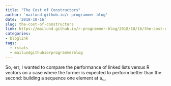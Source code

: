 ```yaml
---
title: "The Cost of Constructors"
author: 'mailund.github.io/r-programmer-blog'
date: '2018-10-16'
slug: the-cost-of-constructors
link: https://mailund.github.io/r-programmer-blog/2018/10/16/the-cost-of-constructors/
categories:
- bloglink
tags:
  - rstats
  - mailundgithubiorprogrammerblog
---
```


So, err, I wanted to compare the performance of linked lists versus R vectors on a case where the former is expected to perform better than the second: building a sequence one element at a[... <i class="fas fa-external-link-alt"></i>](https://mailund.github.io/r-programmer-blog/2018/10/16/the-cost-of-constructors/)

